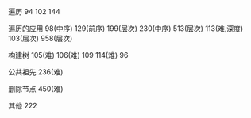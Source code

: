 遍历
94 102 144

遍历的应用
98(中序) 129(前序) 199(层次) 230(中序) 513(层次) 113(难,深度) 103(层次) 958(层次)

构建树
105(难) 106(难) 109 114(难) 96

公共祖先
236(难)

删除节点
450(难)

其他
222